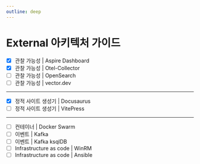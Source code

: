 ```yaml
---
outline: deep
---
```


# External 아키텍처 가이드

- [x] 관찰 가능성 | Aspire Dashboard
- [x] 관찰 가능성 | Otel-Collector
- [ ] 관찰 가능성 | OpenSearch
- [ ] 관찰 가능성 | vector.dev
---
- [x] 정적 사이트 생성기 | Docusaurus
- [ ] 정적 사이트 생성기 | VitePress
---
- [ ] 컨테이너 | Docker Swarm
- [ ] 이벤트 | Kafka
- [ ] 이벤트 | Kafka ksqlDB
- [ ] Infrastructure as code | WinRM
- [ ] Infrastructure as code | Ansible